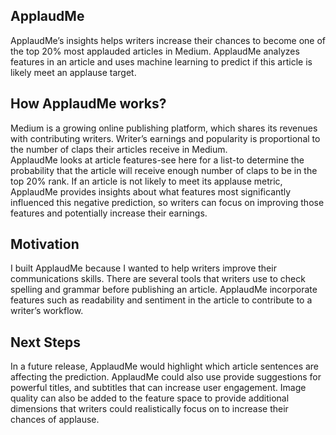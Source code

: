 ## ApplaudMe
ApplaudMe’s insights helps writers increase their chances to become one of the top 20% most applauded articles in Medium. ApplaudMe analyzes features in an article and uses machine learning to predict if this article is likely meet an applause target.   

## How ApplaudMe works?
Medium is a growing online publishing platform, which shares its revenues with contributing writers. Writer’s earnings and popularity is proportional to the number of claps their articles receive in Medium.    
ApplaudMe looks at article features-see here for a list-to determine the probability that the article will receive enough number of claps to be in the top 20% rank. If an article is not likely to meet its applause metric, ApplaudMe provides insights about what features most significantly influenced this negative prediction, so writers can focus on improving those features and potentially increase their earnings. 

## Motivation
I built ApplaudMe because I wanted to help writers improve their communications skills. There are several tools that writers use to check spelling and grammar before publishing an article. ApplaudMe incorporate features such as readability and sentiment in the article to contribute to a writer’s workflow. 

## Next Steps
In a future release, ApplaudMe would highlight which article sentences are affecting the prediction. ApplaudMe could also use provide suggestions for powerful titles, and subtitles that can increase user engagement. Image quality can also be added to the feature space to provide additional dimensions that writers could realistically focus on to increase their chances of applause. 


